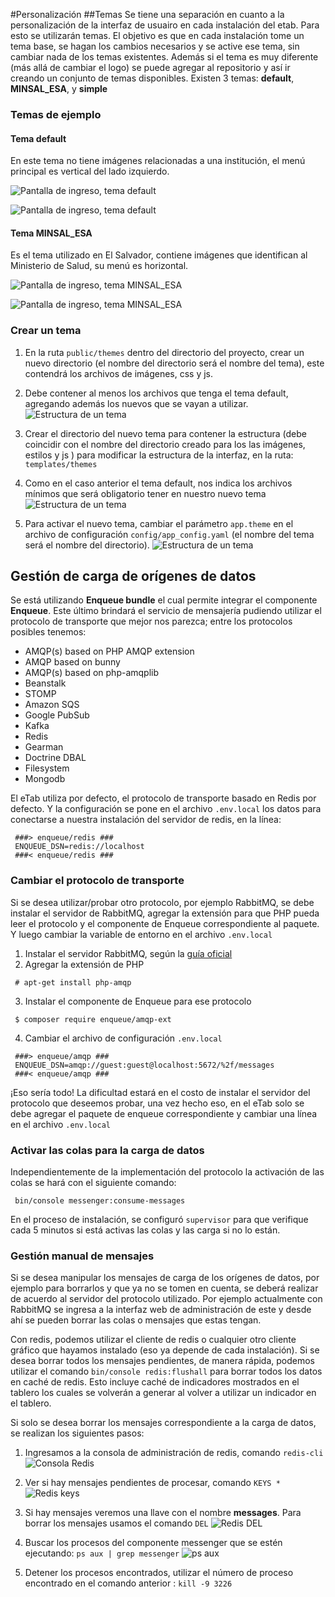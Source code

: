#Personalización
##Temas
Se tiene una separación en cuanto a la personalización de la interfaz de usuairo en cada instalación del etab. 
Para esto se utilizarán temas. El objetivo es que en cada instalación tome un tema base, 
se hagan los cambios necesarios y se active ese tema, sin cambiar nada de los temas existentes. 
Además si el tema es muy diferente (más allá de cambiar el logo) se puede agregar al repositorio 
y así ir creando un conjunto de temas disponibles. Existen 3 temas: **default**, **MINSAL_ESA**, y **simple**

### Temas de ejemplo
#### Tema default
En este tema no tiene imágenes relacionadas a una institución, el menú principal es vertical del lado izquierdo.

![Pantalla de ingreso, tema default](images/default-ingreso.png)

![Pantalla de ingreso, tema default](images/default-inicial.png)

#### Tema MINSAL_ESA
Es el tema utilizado en El Salvador, contiene imágenes que identifican al Ministerio de Salud, su menú es horizontal.

![Pantalla de ingreso, tema MINSAL_ESA](images/minsal-ingreso.png)

![Pantalla de ingreso, tema MINSAL_ESA](images/minsal-inicial.png)

### Crear un tema

1. En la ruta `public/themes` dentro del directorio del proyecto, crear un nuevo directorio 
(el nombre del directorio será el nombre del tema), este contendrá los archivos de imágenes, css y js.
2. Debe contener al menos los archivos que tenga el tema default, agregando además los nuevos 
que se vayan a utilizar.
![Estructura de un tema](images/estructura-tema.png) 

3. Crear el directorio del nuevo tema para contener la estructura (debe coincidir con el nombre del 
directorio creado para los las imágenes, estilos y js ) para modificar la estructura de la interfaz, 
en la ruta: `templates/themes`
4. Como en el caso anterior el tema default, nos indica los archivos mínimos que será obligatorio 
tener en nuestro nuevo tema
![Estructura de un tema](images/estructura2-tema.png) 

5. Para activar el nuevo tema, cambiar el parámetro `app.theme` en el archivo de configuración 
`config/app_config.yaml` (el nombre del tema será el nombre del directorio).
 ![Estructura de un tema](images/config-tema.png)


## Gestión de carga de orígenes de datos
Se está utilizando **Enqueue bundle** el cual permite integrar el componente **Enqueue**. 
Este último brindará  el servicio de mensajería pudiendo utilizar el protocolo de transporte que 
mejor nos parezca; entre los protocolos posibles tenemos:

- AMQP(s) based on PHP AMQP extension 
- AMQP based on bunny 
- AMQP(s) based on php-amqplib 
- Beanstalk 
- STOMP 
- Amazon SQS 
- Google PubSub 
- Kafka 
- Redis 
- Gearman 
- Doctrine DBAL 
- Filesystem 
- Mongodb 

El eTab utiliza por defecto, el protocolo de transporte basado en Redis por defecto. 
Y la configuración se pone en el archivo `.env.local` los datos para conectarse a nuestra 
instalación del servidor de redis, en la línea:

~~~
 ###> enqueue/redis ###
 ENQUEUE_DSN=redis://localhost
 ###< enqueue/redis ###
~~~

### Cambiar el protocolo de transporte
Si se desea utilizar/probar otro protocolo, por ejemplo RabbitMQ, se debe instalar el servidor 
de RabbitMQ, agregar la extensión para que PHP pueda leer el protocolo y el componente de Enqueue 
correspondiente al paquete. Y luego cambiar la variable de entorno en el archivo `.env.local` 


1. Instalar el servidor RabbitMQ, según la [guía oficial](http://getcomposer.org/)
2. Agregar la extensión de PHP 
~~~
 # apt-get install php-amqp
~~~
3. Instalar el componente de Enqueue para ese protocolo
~~~
 $ composer require enqueue/amqp-ext
~~~

4. Cambiar el archivo de configuración `.env.local`
~~~
 ###> enqueue/amqp ###
 ENQUEUE_DSN=amqp://guest:guest@localhost:5672/%2f/messages
 ###< enqueue/amqp ###
~~~

¡Eso sería todo! La dificultad estará en el costo de instalar el servidor del protocolo que 
deseemos probar, una vez hecho eso, en el eTab solo se debe agregar el paquete de enqueue 
correspondiente y cambiar una línea en el archivo `.env.local` 

### Activar las colas para la carga de datos
Independientemente de la implementación del protocolo la activación de las colas se hará 
con el siguiente comando:
~~~
 bin/console messenger:consume-messages
~~~

En el proceso de instalación, se configuró `supervisor` para que verifique cada 5 minutos si está activas las colas
y las carga si no lo están.

### Gestión manual de mensajes
Si se desea manipular los mensajes de carga de los orígenes de datos, por ejemplo para borrarlos 
y que ya no se tomen en cuenta, se deberá realizar de acuerdo al servidor del protocolo utilizado. 
Por ejemplo actualmente con RabbitMQ se ingresa a la interfaz web de administración de este y desde 
ahí se pueden borrar las colas o mensajes que estas tengan.

Con redis, podemos utilizar el cliente de redis o cualquier otro cliente gráfico que hayamos instalado 
(eso ya depende de cada instalación). 
Si se desea borrar todos los mensajes pendientes, de manera rápida, podemos utilizar el comando 
`bin/console redis:flushall` para borrar todos los datos en caché de redis. 
Esto incluye caché de indicadores mostrados en el tablero los cuales se volverán a generar al volver a 
utilizar un indicador en el tablero.

Si solo se desea borrar los mensajes correspondiente a la carga de datos, se realizan los siguientes pasos:

1. Ingresamos a la consola de administración de redis, comando `redis-cli`
![Consola Redis](images/redis-cli.png)

2. Ver si hay mensajes pendientes de procesar, comando `KEYS *`
![Redis keys](images/redis-keys.png)

3. Si hay mensajes veremos una llave con el nombre **messages**. Para borrar los mensajes usamos el 
comando `DEL`
![Redis DEL](images/redis-del.png)

4. Buscar los procesos del componente messenger que se estén ejecutando: `ps aux | grep messenger`
![ps aux](images/ps-aux.png)

5. Detener los procesos encontrados, utilizar el número de proceso encontrado en el comando anterior : 
`kill -9 3226`






